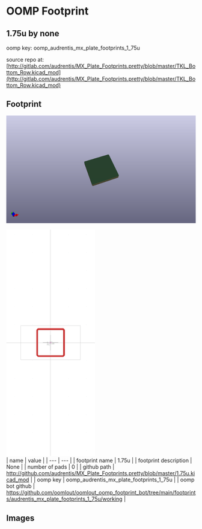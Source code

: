 # OOMP Footprint  
## 1.75u  by none  
  
oomp key: oomp_audrentis_mx_plate_footprints_1_75u  
  
source repo at: [http://gitlab.com/audrentis/MX_Plate_Footprints.pretty/blob/master/TKL_Bottom_Row.kicad_mod](http://gitlab.com/audrentis/MX_Plate_Footprints.pretty/blob/master/TKL_Bottom_Row.kicad_mod)  
## Footprint  
  
[![working_kicad_pcb_3d.png](working_kicad_pcb_3d_600.png)](working_kicad_pcb_3d.png)  
  
[![working.png](working_600.png)](working.png)  
| name | value | 
| --- | --- | 
| footprint name | 1.75u | 
| footprint description | None | 
| number of pads | 0 | 
| github path | http://github.com/audrentis/MX_Plate_Footprints.pretty/blob/master/1.75u.kicad_mod | 
| oomp key | oomp_audrentis_mx_plate_footprints_1_75u | 
| oomp bot github | https://github.com/oomlout/oomlout_oomp_footprint_bot/tree/main/footprints/audrentis_mx_plate_footprints_1_75u/working | 
## Images  
